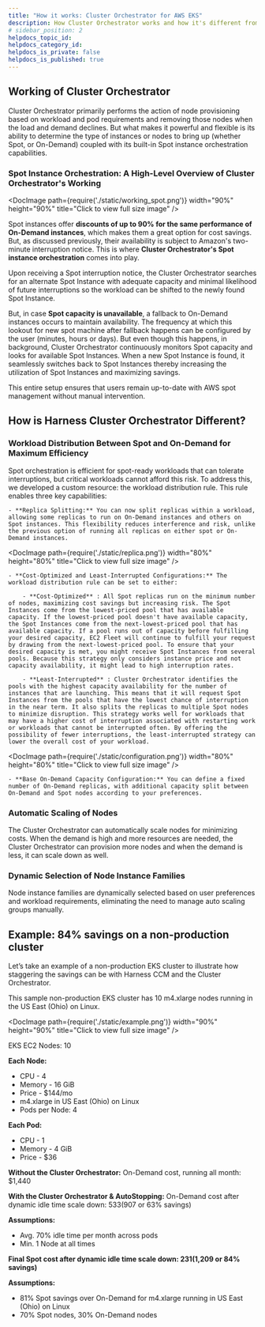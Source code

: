 ```yaml
---
title: "How it works: Cluster Orchestrator for AWS EKS"
description: How Cluster Orchestrator works and how it's different from other solutions.
# sidebar_position: 2
helpdocs_topic_id: 
helpdocs_category_id: 
helpdocs_is_private: false
helpdocs_is_published: true
---
```


## Working of Cluster Orchestrator
Cluster Orchestrator primarily performs the action of node provisioning based on workload and pod requirements and removing those nodes when the load and demand declines. But what makes it powerful and flexible is its ability to determine the type of instances or nodes to bring up (whether Spot, or On-Demand) coupled with its built-in Spot instance orchestration capabilities.

### Spot Instance Orchestration: A High-Level Overview of Cluster Orchestrator's Working


<DocImage path={require('./static/working_spot.png')} width="90%" height="90%" title="Click to view full size image" />


Spot instances offer **discounts of up to 90% for the same performance of On-Demand instances**, which makes them a great option for cost savings. But, as discussed previously, their availability is subject to Amazon's two-minute interruption notice. This is where **Cluster Orchestrator's Spot instance orchestration** comes into play. 

Upon receiving a Spot interruption notice, the Cluster Orchestrator searches for an alternate Spot Instance with adequate capacity and minimal likelihood of future interruptions so the workload can be shifted to the newly found Spot Instance.

But, in case **Spot capacity is unavailable**, a fallback to On-Demand instances occurs to maintain availability. The frequency at which this lookout for new spot machine after fallback happens can be configured by the user (minutes, hours or days). But even though this happens, in background, Cluster Orchestrator continuously monitors Spot capacity and looks for available Spot Instances. When a new Spot Instance is found, it seamlessly switches back to Spot Instances thereby increasing the utilization of Spot Instances and maximizing savings.

This entire setup ensures that users remain up-to-date with AWS spot management without manual intervention.

## How is Harness Cluster Orchestrator Different?

### Workload Distribution Between Spot and On-Demand for Maximum Efficiency

Spot orchestration is efficient for spot-ready workloads that can tolerate interruptions, but critical workloads cannot afford this risk. To address this, we developed a custom resource: the workload distribution rule. This rule enables three key capabilities:

    - **Replica Splitting:** You can now split replicas within a workload, allowing some replicas to run on On-Demand instances and others on Spot instances. This flexibility reduces interference and risk, unlike the previous option of running all replicas on either spot or On-Demand instances.

<DocImage path={require('./static/replica.png')} width="80%" height="80%" title="Click to view full size image" />

    - **Cost-Optimized and Least-Interrupted Configurations:** The workload distribution rule can be set to either:

        - **Cost-Optimized** : All Spot replicas run on the minimum number of nodes, maximizing cost savings but increasing risk. The Spot Instances come from the lowest-priced pool that has available capacity. If the lowest-priced pool doesn't have available capacity, the Spot Instances come from the next-lowest-priced pool that has available capacity. If a pool runs out of capacity before fulfilling your desired capacity, EC2 Fleet will continue to fulfill your request by drawing from the next-lowest-priced pool. To ensure that your desired capacity is met, you might receive Spot Instances from several pools. Because this strategy only considers instance price and not capacity availability, it might lead to high interruption rates.

        - **Least-Interrupted** : Cluster Orchestrator identifies the pools with the highest capacity availability for the number of instances that are launching. This means that it will request Spot Instances from the pools that have the lowest chance of interruption in the near term. It also splits the replicas to multiple Spot nodes to minimize disruption. This strategy works well for workloads that may have a higher cost of interruption associated with restarting work or workloads that cannot be interrupted often. By offering the possibility of fewer interruptions, the least-interrupted strategy can lower the overall cost of your workload.

<DocImage path={require('./static/configuration.png')} width="80%" height="80%" title="Click to view full size image" />

    - **Base On-Demand Capacity Configuration:** You can define a fixed number of On-Demand replicas, with additional capacity split between On-Demand and Spot nodes according to your preferences.

### Automatic Scaling of Nodes
The Cluster Orchestrator can automatically scale nodes for minimizing costs. When the demand is high and more resources are needed, the Cluster Orchestrator can provision more nodes and when the demand is less, it can scale down as well.

### Dynamic Selection of Node Instance Families
Node instance families are dynamically selected based on user preferences and workload requirements, eliminating the need to manage auto scaling groups manually.

## Example: 84% savings on a non-production cluster

Let’s take an example of a non-production EKS cluster to illustrate how staggering the savings can be with Harness CCM and the Cluster Orchestrator.

This sample non-production EKS cluster has 10 m4.xlarge nodes running in the US East (Ohio) on Linux. 

<DocImage path={require('./static/example.png')} width="90%" height="90%" title="Click to view full size image" />

EKS EC2 Nodes: 10

**Each Node:**
- CPU - 4
- Memory - 16 GiB
- Price - $144/mo
- m4.xlarge in US East (Ohio) on Linux 
- Pods per Node: 4

**Each Pod:**
- CPU - 1
- Memory - 4 GiB
- Price - $36

**Without the Cluster Orchestrator:** On-Demand cost, running all month: $1,440

**With the Cluster Orchestrator & AutoStopping:** On-Demand cost after dynamic idle time scale down: $533 ($907 or 63% savings)

**Assumptions:**
- Avg. 70% idle time per month across pods
- Min. 1 Node at all times 

**Final Spot cost after dynamic idle time scale down: $231 ($1,209 or 84% savings)**

**Assumptions:**

- 81% Spot savings over On-Demand for m4.xlarge running in US East (Ohio) on Linux
- 70% Spot nodes, 30% On-Demand nodes

